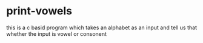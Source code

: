 # print-vowels

this is a c basid program which takes an alphabet as an input and tell us that whether the input is vowel or consonent

